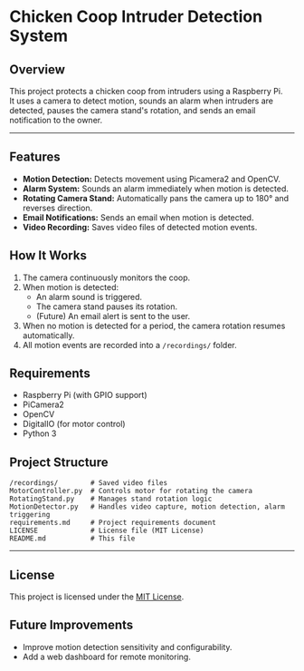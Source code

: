 # Chicken Coop Intruder Detection System

## Overview
This project protects a chicken coop from intruders using a Raspberry Pi.  
It uses a camera to detect motion, sounds an alarm when intruders are detected, pauses the camera stand's rotation, and sends an email notification to the owner.  

---

## Features
-  **Motion Detection:** Detects movement using Picamera2 and OpenCV.
-  **Alarm System:** Sounds an alarm immediately when motion is detected.
-  **Rotating Camera Stand:** Automatically pans the camera up to 180° and reverses direction.
-  **Email Notifications:** Sends an email when motion is detected.
-  **Video Recording:** Saves video files of detected motion events.


## How It Works
1. The camera continuously monitors the coop.
2. When motion is detected:
   - An alarm sound is triggered.
   - The camera stand pauses its rotation.
   - (Future) An email alert is sent to the user.
3. When no motion is detected for a period, the camera rotation resumes automatically.
4. All motion events are recorded into a `/recordings/` folder.


## Requirements
- Raspberry Pi (with GPIO support)
- PiCamera2
- OpenCV
- DigitalIO (for motor control)
- Python 3


## Project Structure
```
/recordings/        # Saved video files
MotorController.py  # Controls motor for rotating the camera
RotatingStand.py    # Manages stand rotation logic
MotionDetector.py   # Handles video capture, motion detection, alarm triggering
requirements.md     # Project requirements document
LICENSE             # License file (MIT License)
README.md           # This file
```

---

## License
This project is licensed under the [MIT License](LICENSE).


## Future Improvements
- Improve motion detection sensitivity and configurability.
- Add a web dashboard for remote monitoring.

